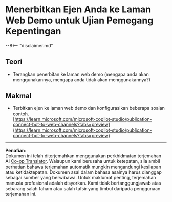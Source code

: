 <!--
CO_OP_TRANSLATOR_METADATA:
{
  "original_hash": "774cce7f425b6d530eedee647cfdbbee",
  "translation_date": "2025-10-20T00:59:11+00:00",
  "source_file": "docs/operative-preview/12-demo-website/README.md",
  "language_code": "ms"
}
-->
# Menerbitkan Ejen Anda ke Laman Web Demo untuk Ujian Pemegang Kepentingan

--8<-- "disclaimer.md"

## Teori

- Terangkan penerbitan ke laman web demo (mengapa anda akan menggunakannya, mengapa anda tidak akan menggunakannya?)

## Makmal

- Terbitkan ejen ke laman web demo dan konfigurasikan beberapa soalan contoh.  
[https://learn.microsoft.com/microsoft-copilot-studio/publication-connect-bot-to-web-channels?tabs=preview](https://learn.microsoft.com/microsoft-copilot-studio/publication-connect-bot-to-web-channels?tabs=preview)

---

**Penafian**:  
Dokumen ini telah diterjemahkan menggunakan perkhidmatan terjemahan AI [Co-op Translator](https://github.com/Azure/co-op-translator). Walaupun kami berusaha untuk ketepatan, sila ambil perhatian bahawa terjemahan automatik mungkin mengandungi kesilapan atau ketidaktepatan. Dokumen asal dalam bahasa asalnya harus dianggap sebagai sumber yang berwibawa. Untuk maklumat penting, terjemahan manusia profesional adalah disyorkan. Kami tidak bertanggungjawab atas sebarang salah faham atau salah tafsir yang timbul daripada penggunaan terjemahan ini.